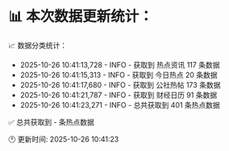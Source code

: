 📊 本次数据更新统计：
==========================

📈 数据分类统计：
- 2025-10-26 10:41:13,728 - INFO - 获取到 热点资讯 117 条数据
- 2025-10-26 10:41:15,313 - INFO - 获取到 今日热点 20 条数据
- 2025-10-26 10:41:17,680 - INFO - 获取到 公社热帖 173 条数据
- 2025-10-26 10:41:21,787 - INFO - 获取到 财经日历 91 条数据
- 2025-10-26 10:41:23,271 - INFO - 总共获取到 401 条热点数据

✅ 总共获取到 - 条热点数据

🕐 更新时间: 2025-10-26 10:41:23
